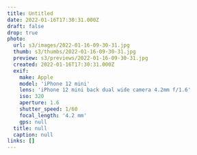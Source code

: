 ```yaml
---
title: Untitled
date: 2022-01-16T17:30:31.000Z
draft: false
drop: true
photo:
  url: s3/images/2022-01-16-09-30-31.jpg
  thumb: s3/thumbs/2022-01-16-09-30-31.jpg
  preview: s3/previews/2022-01-16-09-30-31.jpg
  created: 2022-01-16T17:30:31.000Z
  exif:
    make: Apple
    model: 'iPhone 12 mini'
    lens: 'iPhone 12 mini back dual wide camera 4.2mm f/1.6'
    iso: 320
    aperture: 1.6
    shutter_speed: 1/60
    focal_length: '4.2 mm'
    gps: null
  title: null
  caption: null
links: []
---
```

